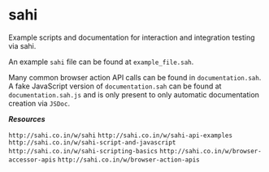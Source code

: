 sahi
====

Example scripts and documentation for interaction and integration testing via sahi.

An example `sahi` file can be found at `example_file.sah`.

Many common browser action API calls can be found in `documentation.sah`. A fake JavaScript version 
of `documentation.sah` can be found at `documentation.sah.js` and is only present to only automatic 
documentation creation via `JSDoc`.

***Resources***

`http://sahi.co.in/w/sahi`
`http://sahi.co.in/w/sahi-api-examples`
`http://sahi.co.in/w/sahi-script-and-javascript`
`http://sahi.co.in/w/sahi-scripting-basics`
`http://sahi.co.in/w/browser-accessor-apis`
`http://sahi.co.in/w/browser-action-apis`

